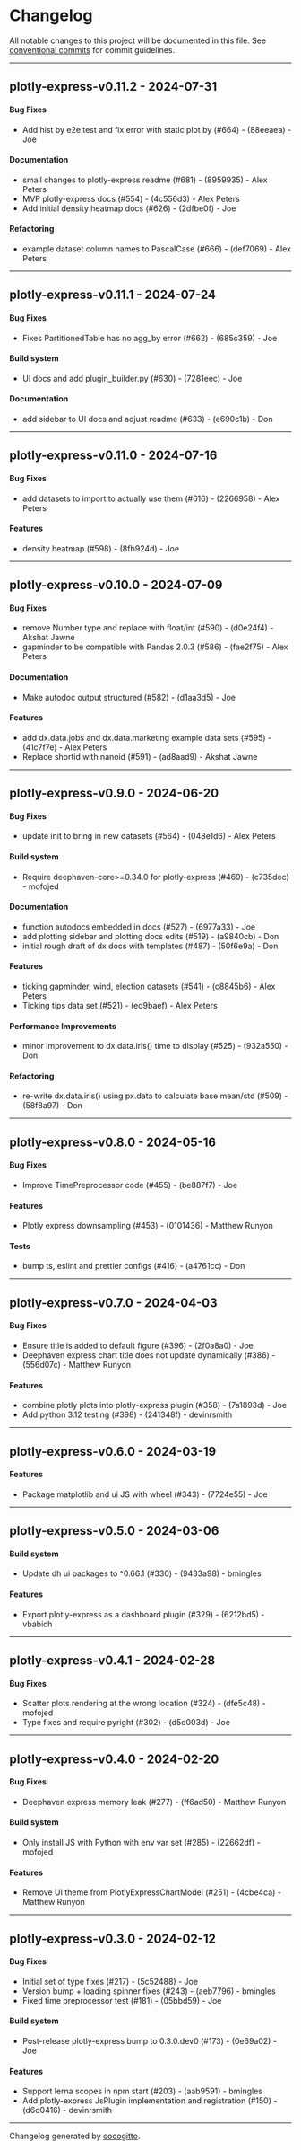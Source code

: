 # Changelog
All notable changes to this project will be documented in this file. See [conventional commits](https://www.conventionalcommits.org/) for commit guidelines.

- - -
## plotly-express-v0.11.2 - 2024-07-31
#### Bug Fixes
- Add hist by e2e test and fix error with static plot by (#664) - (88eeaea) - Joe
#### Documentation
- small changes to plotly-express readme (#681) - (8959935) - Alex Peters
- MVP plotly-express docs (#554) - (4c556d3) - Alex Peters
- Add initial density heatmap docs (#626) - (2dfbe0f) - Joe
#### Refactoring
- example dataset column names to PascalCase (#666) - (def7069) - Alex Peters

- - -

## plotly-express-v0.11.1 - 2024-07-24
#### Bug Fixes
- Fixes PartitionedTable has no agg_by error (#662) - (685c359) - Joe
#### Build system
- UI docs and add plugin_builder.py (#630) - (7281eec) - Joe
#### Documentation
- add sidebar to UI docs and adjust readme (#633) - (e690c1b) - Don

- - -

## plotly-express-v0.11.0 - 2024-07-16
#### Bug Fixes
- add datasets to import to actually use them (#616) - (2266958) - Alex Peters
#### Features
- density heatmap (#598) - (8fb924d) - Joe

- - -

## plotly-express-v0.10.0 - 2024-07-09
#### Bug Fixes
- remove Number type and replace with float/int (#590) - (d0e24f4) - Akshat Jawne
- gapminder to be compatible with Pandas 2.0.3 (#586) - (fae2f75) - Alex Peters
#### Documentation
- Make autodoc output structured (#582) - (d1aa3d5) - Joe
#### Features
- add dx.data.jobs and dx.data.marketing example data sets (#595) - (41c7f7e) - Alex Peters
- Replace shortid with nanoid (#591) - (ad8aad9) - Akshat Jawne

- - -

## plotly-express-v0.9.0 - 2024-06-20
#### Bug Fixes
- update init to bring in new datasets (#564) - (048e1d6) - Alex Peters
#### Build system
- Require deephaven-core>=0.34.0 for plotly-express (#469) - (c735dec) - mofojed
#### Documentation
- function autodocs embedded in docs (#527) - (6977a33) - Joe
- add plotting sidebar and plotting docs edits (#519) - (a9840cb) - Don
- initial rough draft of dx docs with templates (#487) - (50f6e9a) - Don
#### Features
- ticking gapminder, wind, election datasets (#541) - (c8845b6) - Alex Peters
- Ticking tips data set (#521) - (ed9baef) - Alex Peters
#### Performance Improvements
- minor improvement to dx.data.iris() time to display (#525) - (932a550) - Don
#### Refactoring
- re-write dx.data.iris() using px.data to calculate base mean/std (#509) - (58f8a97) - Don

- - -

## plotly-express-v0.8.0 - 2024-05-16
#### Bug Fixes
- Improve TimePreprocessor code (#455) - (be887f7) - Joe
#### Features
- Plotly express downsampling (#453) - (0101436) - Matthew Runyon
#### Tests
- bump ts, eslint and prettier configs (#416) - (a4761cc) - Don

- - -

## plotly-express-v0.7.0 - 2024-04-03
#### Bug Fixes
- Ensure title is added to default figure (#396) - (2f0a8a0) - Joe
- Deephaven express chart title does not update dynamically (#386) - (556d07c) - Matthew Runyon
#### Features
- combine plotly plots into plotly-express plugin (#358) - (7a1893d) - Joe
- Add python 3.12 testing (#398) - (241348f) - devinrsmith

- - -

## plotly-express-v0.6.0 - 2024-03-19
#### Features
- Package matplotlib and ui JS with wheel (#343) - (7724e55) - Joe

- - -

## plotly-express-v0.5.0 - 2024-03-06
#### Build system
- Update dh ui packages to ^0.66.1 (#330) - (9433a98) - bmingles
#### Features
- Export plotly-express as a dashboard plugin (#329) - (6212bd5) - vbabich

- - -

## plotly-express-v0.4.1 - 2024-02-28
#### Bug Fixes
- Scatter plots rendering at the wrong location (#324) - (dfe5c48) - mofojed
- Type fixes and require pyright (#302) - (d5d003d) - Joe

- - -

## plotly-express-v0.4.0 - 2024-02-20
#### Bug Fixes
- Deephaven express memory leak (#277) - (ff6ad50) - Matthew Runyon
#### Build system
- Only install JS with Python with env var set (#285) - (22662df) - mofojed
#### Features
- Remove UI theme from PlotlyExpressChartModel (#251) - (4cbe4ca) - Matthew Runyon

- - -

## plotly-express-v0.3.0 - 2024-02-12
#### Bug Fixes
- Initial set of type fixes (#217) - (5c52488) - Joe
- Version bump + loading spinner fixes (#243) - (aeb7796) - bmingles
- Fixed time preprocessor test (#181) - (05bbd59) - Joe
#### Build system
- Post-release plotly-express bump to 0.3.0.dev0 (#173) - (0e69a02) - Joe
#### Features
- Support lerna scopes in npm start (#203) - (aab9591) - bmingles
- Add plotly-express JsPlugin implementation and registration (#150) - (d6d0416) - devinrsmith

- - -

Changelog generated by [cocogitto](https://github.com/cocogitto/cocogitto).